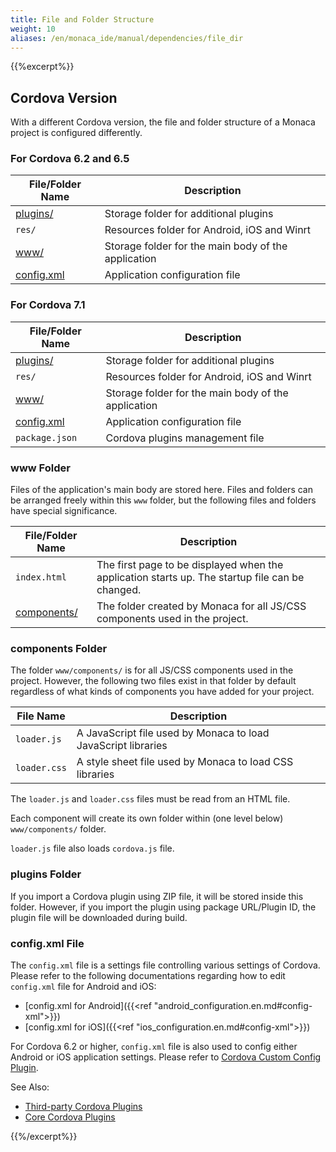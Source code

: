 ```yaml
---
title: File and Folder Structure
weight: 10
aliases: /en/monaca_ide/manual/dependencies/file_dir
---
```


{{%excerpt%}}
<!-- using full HTML code for other shortcodes otherwise `excerpt` shortcode will break them -->

## Cordova Version

With a different Cordova version, the file and folder structure of a Monaca project is configured differently. 

### For Cordova 6.2 and 6.5

| File/Folder Name | Description |
|------------------|-------------|
| [plugins/](#plugins-folder) | Storage folder for additional plugins |
| `res/` | Resources folder for Android, iOS and Winrt |
| [www/](#www-folder) | Storage folder for the main body of the application |
| [config.xml](#config-xml-file) | Application configuration file |

### For Cordova 7.1

| File/Folder Name | Description |
|------------------|-------------|
| [plugins/](#plugins-folder) | Storage folder for additional plugins |
| `res/` | Resources folder for Android, iOS and Winrt |
| [www/](#www-folder) | Storage folder for the main body of the application |
| [config.xml](#config-xml-file) | Application configuration file |
| `package.json` | Cordova plugins management file |

### www Folder

Files of the application's main body are stored here. Files and folders
can be arranged freely within this `www` folder, but the following files
and folders have special significance.

| File/Folder Name | Description |
|------------------|-------------|
| `index.html` | 	The first page to be displayed when the application starts up. The startup file can be changed. |
| [components/](#components-folder) | The folder created by Monaca for all JS/CSS components used in the project. | 

### components Folder

The folder `www/components/` is for all JS/CSS components used in the
project. However, the following two files exist in that folder by
default regardless of what kinds of components you have added for your
project.

| File Name | Description |
|-----------|-------------|
| `loader.js` | 	A JavaScript file used by Monaca to load JavaScript libraries |
| `loader.css` | 	A style sheet file used by Monaca to load CSS libraries |

The `loader.js` and `loader.css` files must be read from an HTML file.

Each component will create its own folder within (one level below)
`www/components/` folder.

<div class="admonition note">    
    <code>loader.js</code> file also loads <code>cordova.js</code> file.
</div>

### plugins Folder

If you import a Cordova plugin using ZIP file, it will be stored inside this folder. However, if you import the plugin using package URL/Plugin ID, the plugin file will be downloaded during build.

### config.xml File

The `config.xml` file is a settings file controlling various settings of Cordova. Please refer to the following documentations regarding how to edit `config.xml` file for Android and iOS:

-   [config.xml for Android]({{<ref "android_configuration.en.md#config-xml">}})
-   [config.xml for iOS]({{<ref "ios_configuration.en.md#config-xml">}})

<div class="admonition note">
    For Cordova 6.2 or higher, <code>config.xml</code> file is also used to config either Android or iOS application settings. Please refer to <a href="/en/reference/third_party_phonegap/custom_config/">
    Cordova Custom Config Plugin</a>.    
</div>

See Also: 

- [Third-party Cordova Plugins](/ja/reference/third_party_phonegap/)
- [Core Cordova Plugins](/ja/reference/cordova_6.5/)

{{%/excerpt%}}